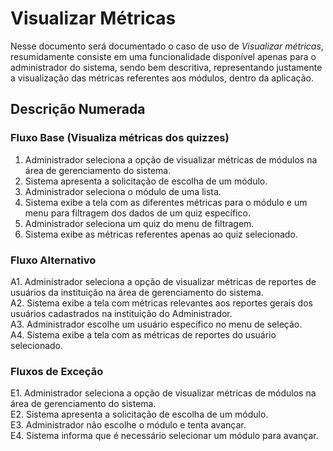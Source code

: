 # Visualizar Métricas

Nesse documento será documentado o caso de uso de *Visualizar métricas*, resumidamente consiste em uma funcionalidade disponível apenas para o administrador do sistema, sendo bem descritiva, representando justamente a visualização das métricas referentes aos módulos, dentro da aplicação.

## Descrição Numerada

### Fluxo Base (Visualiza métricas dos quizzes)

1. Administrador seleciona a opção de visualizar métricas de módulos na área de gerenciamento do sistema.
2. Sistema apresenta a solicitação de escolha de um módulo.
3. Administrador seleciona o módulo de uma lista.
4. Sistema exibe a tela com as diferentes métricas para o módulo e um menu para filtragem dos dados de um quiz específico.
5. Administrador seleciona um quiz do menu de filtragem.
6. Sistema exibe as métricas referentes apenas ao quiz selecionado.

### Fluxo Alternativo

A1. Administrador seleciona a opção de visualizar métricas de reportes de usuários da instituição na área de gerenciamento do sistema. <br>
A2. Sistema exibe a tela com métricas relevantes aos reportes gerais dos usuários cadastrados na instituição do Administrador. <br>
A3. Administrador escolhe um usuário específico no menu de seleção.<br>
A4. Sistema exibe a tela com as métricas de reportes do usuário selecionado.<br>


### Fluxos de Exceção

E1. Administrador seleciona a opção de visualizar métricas de módulos na área de gerenciamento do sistema.<br>
E2. Sistema apresenta a solicitação de escolha de um módulo.<br>
E3. Administrador não escolhe o módulo e tenta avançar.<br>
E4. Sistema informa que é necessário selecionar um módulo para avançar.<br>